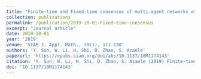 ```yaml
---
title: "Finite-time and Fixed-time consensus of multi-agent networks with pinning control and noise perturbation"
collection: publications
permalink: /publication/2019-10-01-Fixed-time-consensus
excerpt: "Journal article"
date: 2019-10-01
year: '2019'
venue: 'SIAM J. Appl. Math., 79(1), 111-130'
authors: 'Y. Sun, W. Li, H. Shi, D. Zhao, S. Azaele'
paperurl: 'https://epubs.siam.org/doi/abs/10.1137/18M1174143'
citation: 'Y. Sun, W. Li, H. Shi, D. Zhao, S. Azaele (2019) Finite-time and Fixed-time consensus of multi-agent networks with pinning control and noise perturbation. <i>SIAM J. Appl. Math.</i>'
doi: '10.1137/18M1174143'
---
```

